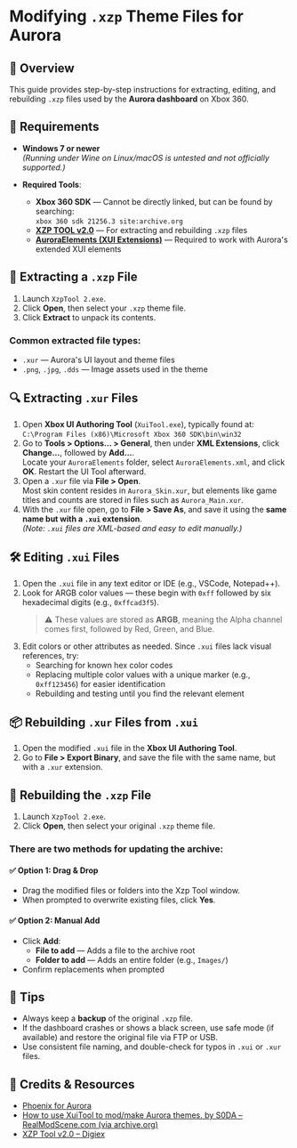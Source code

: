 # Modifying `.xzp` Theme Files for Aurora

## 📘 Overview

This guide provides step-by-step instructions for extracting, editing, and rebuilding `.xzp` files used by the **Aurora dashboard** on Xbox 360.

## 🔧 Requirements

- **Windows 7 or newer**  
  *(Running under Wine on Linux/macOS is untested and not officially supported.)*

- **Required Tools**:
  - **Xbox 360 SDK** — Cannot be directly linked, but can be found by searching:  
    `xbox 360 sdk 21256.3 site:archive.org`
  - **[XZP TOOL v2.0](https://digiex.net/threads/xzp-tool-v2-0-browse-edit-xbox-360-zxp-files.15990/)** — For extracting and rebuilding `.xzp` files
  - **[AuroraElements (XUI Extensions)](http://phoenix.xboxunity.net/downloads/AuroraElements%20(XUI%20Extensions).rar)** — Required to work with Aurora's extended XUI elements

## 📂 Extracting a `.xzp` File

1. Launch `XzpTool 2.exe`.
2. Click **Open**, then select your `.xzp` theme file.
3. Click **Extract** to unpack its contents.

### Common extracted file types:

- `.xur` — Aurora's UI layout and theme files
- `.png`, `.jpg`, `.dds` — Image assets used in the theme

## 🔍 Extracting `.xur` Files

1. Open **Xbox UI Authoring Tool** (`XuiTool.exe`), typically found at:  
   `C:\Program Files (x86)\Microsoft Xbox 360 SDK\bin\win32`
2. Go to **Tools > Options... > General**, then under **XML Extensions**, click **Change...**, followed by **Add...**.  
   Locate your `AuroraElements` folder, select `AuroraElements.xml`, and click **OK**. Restart the UI Tool afterward.
3. Open a `.xur` file via **File > Open**.  
   Most skin content resides in `Aurora_Skin.xur`, but elements like game titles and counts are stored in files such as `Aurora_Main.xur`.
4. With the `.xur` file open, go to **File > Save As**, and save it using the **same name but with a `.xui` extension**.  
   *(Note: `.xui` files are XML-based and easy to edit manually.)*

## 🛠 Editing `.xui` Files

1. Open the `.xui` file in any text editor or IDE (e.g., VSCode, Notepad++).
2. Look for ARGB color values — these begin with `0xff` followed by six hexadecimal digits (e.g., `0xffcad3f5`).  
   > ⚠️ These values are stored as **ARGB**, meaning the Alpha channel comes first, followed by Red, Green, and Blue.
3. Edit colors or other attributes as needed. Since `.xui` files lack visual references, try:
   - Searching for known hex color codes
   - Replacing multiple color values with a unique marker (e.g., `0xff123456`) for easier identification
   - Rebuilding and testing until you find the relevant element

## 📦 Rebuilding `.xur` Files from `.xui`

1. Open the modified `.xui` file in the **Xbox UI Authoring Tool**.
2. Go to **File > Export Binary**, and save the file with the same name, but with a `.xur` extension.

## 📁 Rebuilding the `.xzp` File

1. Launch `XzpTool 2.exe`.
2. Click **Open**, then select your original `.xzp` theme file.

### There are two methods for updating the archive:

#### ✅ Option 1: Drag & Drop

- Drag the modified files or folders into the Xzp Tool window.
- When prompted to overwrite existing files, click **Yes**.

#### ✅ Option 2: Manual Add

- Click **Add**:
  - **File to add** — Adds a file to the archive root
  - **Folder to add** — Adds an entire folder (e.g., `Images/`)
- Confirm replacements when prompted

## 🧪 Tips

- Always keep a **backup** of the original `.xzp` file.
- If the dashboard crashes or shows a black screen, use safe mode (if available) and restore the original file via FTP or USB.
- Use consistent file naming, and double-check for typos in `.xui` or `.xur` files.

## 📎 Credits & Resources

- [Phoenix for Aurora](http://phoenix.xboxunity.net/)
- [How to use XuiTool to mod/make Aurora themes. by S0DA – RealModScene.com (via archive.org)](https://web.archive.org/web/20250523185254/https://www.realmodscene.com/index.php?/topic/22763-how-to-use-xuitool-to-modmake-aurora-themes/)
- [XZP Tool v2.0 – Digiex](https://digiex.net/threads/xzp-tool-v2-0-browse-edit-xbox-360-zxp-files.15990/)
